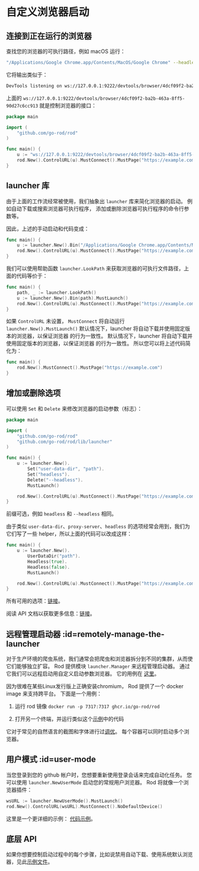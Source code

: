 # 自定义浏览器启动

## 连接到正在运行的浏览器

查找您的浏览器的可执行路径，例如 macOS 运行：

```bash
"/Applications/Google Chrome.app/Contents/MacOS/Google Chrome" --headless --remote-debugging-port=9222
```

它将输出类似于：

```txt
DevTools listening on ws://127.0.0.1:9222/devtools/browser/4dcf09f2-ba2b-463a-8ff5-90d27c6cc913
```

上面的 `ws://127.0.0.1:9222/devtools/browser/4dcf09f2-ba2b-463a-8ff5-90d27c6cc913` 就是控制浏览器的接口：

```go
package main

import (
    "github.com/go-rod/rod"
)

func main() {
    u := "ws://127.0.0.1:9222/devtools/browser/4dcf09f2-ba2b-463a-8ff5-90d27c6cc913"
    rod.New().ControlURL(u).MustConnect().MustPage("https://example.com")
}
```

## launcher 库

由于上面的工作流经常被使用，我们抽象出 `launcher` 库来简化浏览器的启动。 例如自动下载或搜索浏览器可执行程序， 添加或删除浏览器可执行程序的命令行参数等。

因此，上述的手动启动和代码变成：

```go
func main() {
    u := launcher.New().Bin("/Applications/Google Chrome.app/Contents/MacOS/Google Chrome").MustLaunch()
    rod.New().ControlURL(u).MustConnect().MustPage("https://example.com")
}
```

我们可以使用帮助函数 `launcher.LookPath` 来获取浏览器的可执行文件路径，上面的代码等价于：

```go
func main() {
    path, _ := launcher.LookPath()
    u := launcher.New().Bin(path).MustLaunch()
    rod.New().ControlURL(u).MustConnect().MustPage("https://example.com")
}
```

如果 `ControlURL` 未设置， `MustConnect` 将自动运行 `launcher.New().MustLaunch()` 默认情况下，launcher 将自动下载并使用固定版本的浏览器，以保证浏览器 的行为一致性。 默认情况下，launcher 将自动下载并使用固定版本的浏览器，以保证浏览器 的行为一致性。 所以您可以将上述代码简化为：

```go
func main() {
    rod.New().MustConnect().MustPage("https://example.com")
}
```

## 增加或删除选项

可以使用 `Set` 和 `Delete` 来修改浏览器的启动参数（标志）：

```go
package main

import (
    "github.com/go-rod/rod"
    "github.com/go-rod/rod/lib/launcher"
)

func main() {
    u := launcher.New().
        Set("user-data-dir", "path").
        Set("headless").
        Delete("--headless").
        MustLaunch()

    rod.New().ControlURL(u).MustConnect().MustPage("https://example.com")
}
```

前缀可选，例如 `headless` 和 `--headless` 相同。

由于类似 `user-data-dir`、`proxy-server`、`headless` 的选项经常会用到，我们为它们写了一些 helper，所以上面的代码可以改成这样：

```go
func main() {
    u := launcher.New().
        UserDataDir("path").
        Headless(true).
        Headless(false).
        MustLaunch()

    rod.New().ControlURL(u).MustConnect().MustPage("https://example.com")
}
```

所有可用的选项：[链接](https://peter.sh/experiments/chromium-command-line-switches)。

阅读 API 文档以获取更多信息：[链接](https://pkg.go.dev/github.com/go-rod/rod/lib/launcher#Launcher)。

## 远程管理启动器 :id=remotely-manage-the-launcher

对于生产环境的爬虫系统，我们通常会把爬虫和浏览器拆分到不同的集群，从而使它们能够独立扩容。 Rod 提供模块 `launcher.Manager` 来远程管理启动器。 通过它我们可以远程启动用自定义启动参数浏览器。 它的用例在 [这里](https://github.com/go-rod/rod/blob/master/lib/launcher/rod-manager/main.go)。

因为很难在某些Linux发行版上正确安装chromium， Rod 提供了一个 docker image 来支持跨平台。 下面是一个用例：

1. 运行 rod 镜像 `docker run -p 7317:7317 ghcr.io/go-rod/rod`

2. 打开另一个终端，并运行类似这个[示例](https://github.com/go-rod/rod/blob/master/lib/examples/launch-managed/main.go)中的代码

它对于常见的自然语言的截图和字体进行过[调优](https://github.com/go-rod/rod/blob/master/lib/docker/Dockerfile)。 每个容器可以同时启动多个浏览器。

## 用户模式 :id=user-mode

当您登录到您的 github 帐户时，您想要重新使用登录会话来完成自动化任务。 您可以使用 `launcher.NewUserMode` 启动您的常规用户浏览器。 Rod 将就像一个浏览器插件：

```go
wsURL := launcher.NewUserMode().MustLaunch()
rod.New().ControlURL(wsURL).MustConnect().NoDefaultDevice()
```

这里是一个更详细的示例： [代码示例](https://github.com/go-rod/rod/blob/master/lib/examples/use-rod-like-chrome-extension/main.go)。

## 底层 API

如果你想要控制启动过程中的每个步骤，比如说禁用自动下载、使用系统默认浏览器，见此[示例文件](https://github.com/go-rod/rod/blob/master/lib/launcher/example_test.go)。
